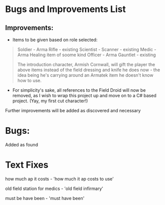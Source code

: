 # Bugs and Improvements List

## Improvements:
-    Items to be given based on role selected:
>   Soldier     - Arma Rifle - existing
>   Scientist   - Scanner - existing
>   Medic       - Arma Healing item of soome kind
>   Officer     - Arma Gauntlet - existing
>
>   The introduction character, Armish Cornwall, will gift the player the above items instead of the field dressing and knife he does now - the idea being he's carrying around an Armatek item he doesn't know how to use. 
 
-    For simplicity's sake, all references to the Field Droid will now be removed, as I wish to wrap this project up and move on to a C# based project. (Yay, my first cut character!)

Further improvements will be added as discovered and necessary

# Bugs:

Added as found

# Text Fixes

how much ap it costs - 'how much it ap costs to use'

old field station for medics - 'old field infirmary'

must be have been - 'must have been'

